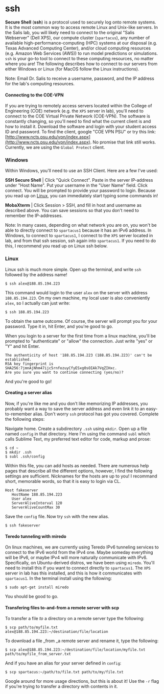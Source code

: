 # ssh

**Secure Shell** \(**ssh**\) is a protocol used to securely log onto remote systems. It is the most common way to access remote Linux and Unix-like servers. In the Salis lab, you will likely need to connect to the original "Salis Webserver" \(Dell XPS\), our compute cluster \(`spartacus`\), any number of available high-performance-computing \(HPC\) systems at our disposal \(e.g. Texas Advanced Computing Center\), and/or cloud computing resources \(e.g. Amazon Web Services \(AWS\)\) to run model predictions or simulations. `ssh` is your go-to tool to connect to these computing resources, no matter where you are! The following describes how to connect to our servers from either Windows or Linux \(for MacOS follow the Linux instructions\).

Note: Email Dr. Salis to receive a username, password, and the IP address for the lab's computing resources.

#### Connecting to the COE-VPN

If you are trying to remotely access servers located within the College of Engineering \(COE\) network \(e.g. the `XPS` server in lab\), you'll need to connect to the COE Virtual Private Network \(COE-VPN\). The software is constantly changing, so you'll need to find what the current client is and how to install it. Download the software and login with your student access ID and password. To find the client, google "COE VPN PSU" or try this link: [http://www.ncts.psu.edu/vpn/index.aspx](http://www.ncts.psu.edu/vpn/index.aspx). No promise that link still works. Currently, we are using the `Global Protect` client.

### Windows

Within Windows, you'll need to use an SSH Client. Here are a few I've used:

**SSH Secure Shell** \| Click "Quick Connect". Paste in the server IP-address under "Host Name". Put your username in the "User Name" field. Click connect. You will be prompted to provide your password to login. Because you read up on [Linux](01_Linux/README.md), you can immediately start typing some commands in!

**MobaXterm** \| Click Session &gt; SSH, and fill in host and username as described above. You can save sessions so that you don't need to remember the IP-addresses.

Note: In many cases, depending on what network you are on, you won't be able to directly connect to `spartacus1` because it has an IPv6 address. In Windows, to connect to `spartacus1`, I connect to the `XPS` server located in lab, and from that ssh session, ssh again into `spartacus1`. If you need to do this, I recommend you read up on Linux ssh below.

### Linux

Linux ssh is much more simple. Open up the terminal, and write `ssh` followed by the address name!

```
$ ssh alex@188.85.194.223
```

This command would login to the user `alex` on the server with address `188.85.194.223`. On my own machine, my local user is also conveniently `alex`, so I actually can just write:

```
$ ssh 188.85.194.223
```

To obtain the same outcome. Of course, the server will prompt you for your password. Type it in, hit Enter, and you're good to go.

When you login to a server for the first time from a linux machine, you'll be prompted to "authenticate" or "allow" the connection. Just write "yes" or "Y" and hit Enter.

```
The authenticity of host '188.85.194.223 (188.85.194.223)' can't be established.
RSA key fingerprint is SHA256:7jmnAjNhm47ijc5rnfozuyCfyESxg0sOIAk7VqZIHxc.
Are you sure you want to continue connecting (yes/no)?
```

And you're good to go!

#### Creating a server alias

Now, if you're like me and you don't like memorizing IP addresses, you probably want a way to save the server address and even link it to an easy-to-remember alias. Don't worry `ssh` protocol has got you covered. Complete the following steps:

Navigate home. Create a subdirectory `.ssh` using `mkdir`. Open up a file named `config` in that directory. Here I'm using the command `subl` which calls Sublime Text, my preferred text editor for code, markup and prose:

```
$ cd ~
$ mkdir .ssh
$ subl .ssh/config
```

Within this file, you can add hosts as needed. There are numerous help pages that describe all the different options, however, I find the following settings are sufficient. Nicknames for the hosts are up to you! I recommand short, memorable words, so that it is easy to login via CL.

```
Host fakeserver
   HostName 188.85.194.223
   User alex
   ServerAliveInterval 120
   ServerAliveCountMax 30
```

Save the `config` file. Now try `ssh` with the new alias.

```
$ ssh fakeserver
```

#### Teredo tunneling with miredo

On linux machines, we are currently using Teredo IPv6 tunneling services to connect to the IPv6 world from the IPv4 one. Maybe someday everything will be IPv6, or maybe IPv4 will more naturally communicate with IPv6. Specifically, on Ubuntu-derived distros, we have been using `miredo`. You'll need to install this if you want to connect directly to `spartacus1`. The `XPS` server in lab has this installed, and this is how it communicates with `spartacus1`. In the terminal install using the following:

```
$ sudo apt-get install miredo
```

You should be good to go.

#### Transfering files to-and-from a remote server with scp

To transfer a file _to_ a directory on a remote server type the following:

```
$ scp path/to/myfile.txt alex@188.85.194.223:~/destination/file/location
```

To download a file \_from \_a remote server and rename it, type the following:

```
$ scp alex@188.85.194.223:~/destination/file/location/myfile.txt path/to/myfile_from_server.txt
```

And if you have an alias for your server defined in `config`:

```
$ scp spartacus:~/path/to/file.txt path/to/my/file.txt
```

Google around for more usage directions, but this is about it! Use the `-r` flag if you're trying to transfer a directory with contents in it.


